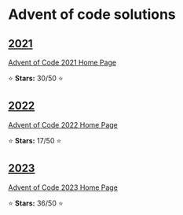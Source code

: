 # Advent of code solutions

## [2021](2021)

[Advent of Code 2021 Home Page](https://adventofcode.com/2021)

:star: **Stars:** 30/50 :star:

## [2022](2022)

[Advent of Code 2022 Home Page](https://adventofcode.com/2022)

:star: **Stars:** 17/50 :star:

## [2023](2023)

[Advent of Code 2023 Home Page](https://adventofcode.com/2023)

:star: **Stars:** 36/50 :star:
